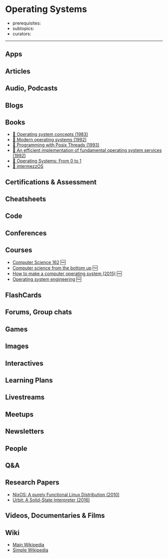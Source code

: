 # Operating Systems

- prerequisites:
- subtopics:
- curators:

------

## Apps

## Articles

## Audio, Podcasts

## Blogs

## Books

- [📕 Operating system concepts (1983)](http://www.goodreads.com/book/show/83833.Operating_System_Concepts)
- [📕 Modern operating systems (1992)](http://www.goodreads.com/book/show/166195.Modern_Operating_Systems)
- [📕 Programming with Posix Threads (1993)](https://www.goodreads.com/book/show/987956.Programming_with_Posix_Threads)
- [📖 An efficient implementation of fundamental operating system services (1992)](http://valerieaurora.org/synthesis/SynthesisOS/ch1.html)
- [📖 Operating Systems: From 0 to 1](https://github.com/tuhdo/os01)
- [📖 intermezzOS](https://intermezzos.github.io/book/second-edition/)


## Certifications & Assessment

## Cheatsheets

## Code

## Conferences

## Courses

- [Computer Science 162](https://www.youtube.com/watch?v=feAOZuID1HM&list=PLggtecHMfYHA7j2rF7nZFgnepu_uPuYws) 🆓
- [Computer science from the bottom up](http://www.bottomupcs.com/) 🆓
- [How to make a computer operating system (2015)](https://github.com/SamyPesse/How-to-Make-a-Computer-Operating-System) 🆓
- [Operating system engineering](https://pdos.csail.mit.edu/6.828/2016/schedule.html) 🆓

## FlashCards

## Forums, Group chats

## Games

## Images

## Interactives

## Learning Plans

## Livestreams

## Meetups

## Newsletters

## People

## Q&A

## Research Papers

- [NixOS: A purely Functional Linux Distribution (2010)](https://nixos.org/%7Eeelco/pubs/nixos-jfp-final.pdf)
- [Urbit: A Solid-State Interpreter (2016)](http://media.urbit.org/whitepaper.pdf)

## Videos, Documentaries & Films

## Wiki
- [Main Wikipedia](https://en.wikipedia.org/wiki/Operating_system)
- [Simple Wikipedia](https://simple.wikipedia.org/wiki/Operating_system)
